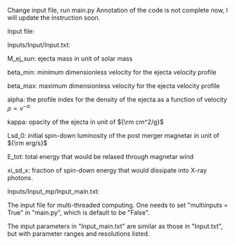 Change input file, run main.py 
Annotation of the code is not complete now, I will update the instruction soon. 

Input file: 

  Inputs/Input/Input.txt: 
  
  M_ej_sun: ejecta mass in unit of solar mass 
    
  beta_min: minimum dimensionless velocity for the ejecta velocity profile 
    
  beta_max: maximum dimensionless velocity for the ejecta velocity profile 
    
  alpha: the profile index for the density of the ejecta as a function of velocity $\rho \propto v^{-\alpha}$ 

  kappa: opacity of the ejecta in unit of ${\rm cm^2/g}$
  
  Lsd_0: initial spin-down luminosity of the post merger magnetar in unit of ${\rm erg/s}$

  E_tot: total energy that would be relased through magnetar wind

  xi_sd_x: fraction of spin-down energy that would dissipate into X-ray photons.

  Inputs/Input_mp/Input_main.txt:

  The input file for multi-threaded computing. One needs to set "multiinputs = True" in "main.py", which is default to be "False".

  The input parameters in "Input_main.txt" are similar as those in "Input.txt", but with parameter ranges and resolutions listed.

  

  
    
